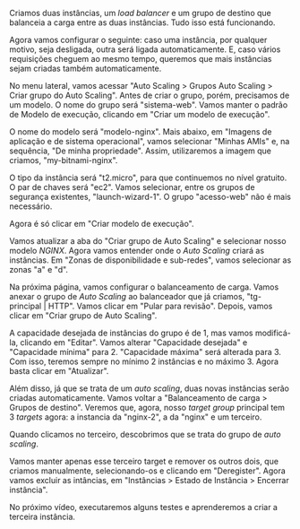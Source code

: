 Criamos duas instâncias, um _load balancer_ e um grupo de destino que balanceia a carga entre as duas instâncias. Tudo isso está funcionando.

Agora vamos configurar o seguinte: caso uma instância, por qualquer motivo, seja desligada, outra será ligada automaticamente. E, caso vários requisições cheguem ao mesmo tempo, queremos que mais instâncias sejam criadas também automaticamente.

No menu lateral, vamos acessar "Auto Scaling > Grupos Auto Scaling > Criar grupo do Auto Scaling". Antes de criar o grupo, porém, precisamos de um modelo. O nome do grupo será "sistema-web". Vamos manter o padrão de Modelo de execução, clicando em "Criar um modelo de execução".

O nome do modelo será "modelo-nginx". Mais abaixo, em "Imagens de aplicação e de sistema operacional", vamos selecionar "Minhas AMIs" e, na sequência, "De minha propriedade". Assim, utilizaremos a imagem que criamos, "my-bitnami-nginx".

O tipo da instância será "t2.micro", para que continuemos no nível gratuito. O par de chaves será "ec2". Vamos selecionar, entre os grupos de segurança existentes, "launch-wizard-1". O grupo "acesso-web" não é mais necessário.

Agora é só clicar em "Criar modelo de execução".

Vamos atualizar a aba do "Criar grupo de Auto Scaling" e selecionar nosso modelo _NGINX_. Agora vamos entender onde o _Auto Scaling_ criará as instâncias. Em "Zonas de disponibilidade e sub-redes", vamos selecionar as zonas "a" e "d".

Na próxima página, vamos configurar o balanceamento de carga. Vamos anexar o grupo de _Auto Scaling_ ao balanceador que já criamos, "tg-principal | HTTP". Vamos clicar em "Pular para revisão". Depois, vamos clicar em "Criar grupo de Auto Scaling".

A capacidade desejada de instâncias do grupo é de 1, mas vamos modificá-la, clicando em "Editar". Vamos alterar "Capacidade desejada" e "Capacidade mínima" para 2. "Capacidade máxima" será alterada para 3. Com isso, teremos sempre no mínimo 2 instâncias e no máximo 3. Agora basta clicar em "Atualizar".

Além disso, já que se trata de um _auto scaling_, duas novas instâncias serão criadas automaticamente. Vamos voltar a "Balanceamento de carga > Grupos de destino". Veremos que, agora, nosso _target group_ principal tem 3 _targets_ agora: a instancia da "nginx-2", a da "nginx" e um terceiro.

Quando clicamos no terceiro, descobrimos que se trata do grupo de _auto scaling_.

Vamos manter apenas esse terceiro target e remover os outros dois, que criamos manualmente, selecionando-os e clicando em "Deregister". Agora vamos excluir as intâncias, em "Instâncias > Estado de Instância > Encerrar instância".

No próximo vídeo, executaremos alguns testes e aprenderemos a criar a terceira instância.